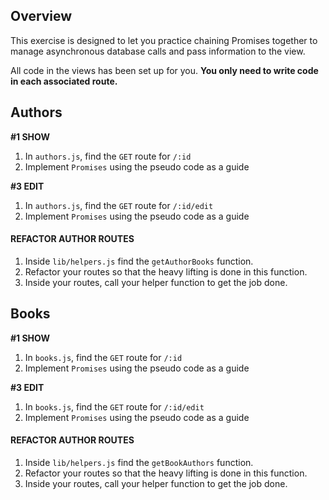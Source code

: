 ## Overview

This exercise is designed to let you practice chaining Promises together to manage asynchronous database calls and pass information to the view.

All code in the views has been set up for you. __You only need to write code in each associated route.__

## Authors

__#1 SHOW__

1. In `authors.js`, find the `GET` route for `/:id`
2. Implement `Promises` using the pseudo code as a guide

__#3 EDIT__
1. In `authors.js`, find the `GET` route for `/:id/edit`
2. Implement `Promises` using the pseudo code as a guide

#### REFACTOR AUTHOR ROUTES

1. Inside `lib/helpers.js` find the `getAuthorBooks` function.
2. Refactor your routes so that the heavy lifting is done in this function.
3. Inside your routes, call your helper function to get the job done.

## Books

__#1 SHOW__
1. In `books.js`, find the `GET` route for `/:id`
2. Implement `Promises` using the pseudo code as a guide

__#3 EDIT__
1. In `books.js`, find the `GET` route for `/:id/edit`
2. Implement `Promises` using the pseudo code as a guide

#### REFACTOR AUTHOR ROUTES

1. Inside `lib/helpers.js` find the `getBookAuthors` function.
2. Refactor your routes so that the heavy lifting is done in this function.
3. Inside your routes, call your helper function to get the job done.
